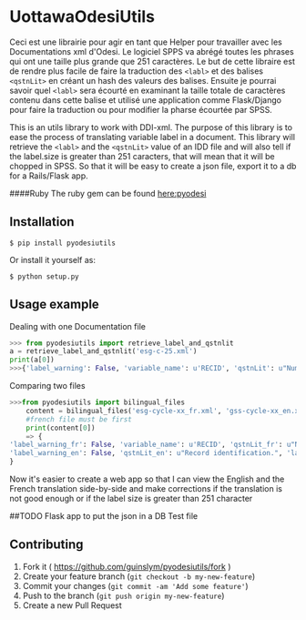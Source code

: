 # UottawaOdesiUtils

Ceci est une librairie pour agir en tant que Helper pour travailler avec les Documentations xml d'Odesi. Le logiciel SPPS va abrégé toutes les phrases qui ont une taille plus grande que  251 caractères. Le but de cette libraire est de rendre plus facile de faire la traduction des `<labl>` et des balises `<qstnLit>` en créant un hash des valeurs des balises. Ensuite je pourrai savoir quel `<labl>` sera écourté en examinant la taille totale de caractères contenu dans cette balise et utilisé une application comme Flask/Django pour faire la traduction ou pour modifier la pharse écourtée par SPSS.

This is an utils library to work with DDI-xml. The purpose of this library is to ease the process of translating variable label in a document. This library will retrieve the `<labl>` and the `<qstnLit>` value of an IDD file and will also tell if the label.size is greater than 251 caracters, that will mean that it will be chopped in SPSS. So that it will be easy to create a json file, export it to a db for a Rails/Flask app. 

####Ruby
The ruby gem can be found [here:pyodesi](https://github.com/guinslym/uottawa_odesi_utils)

## Installation

	$ pip install pyodesiutils

Or install it yourself as:

    $ python setup.py

## Usage example

Dealing with one Documentation file
```python
>>> from pyodesiutils import retrieve_label_and_qstnlit
a = retrieve_label_and_qstnlit('esg-c-25.xml')
print(a[0])
>>>{'label_warning': False, 'variable_name': u'RECID', 'qstnLit': u"Num\xe9ro d'identification de l'enregistrement.", 'label': u"Num\xe9ro d'identification de l'enregistrement."}
```

Comparing two files
```python
>>>from pyodesiutils import bilingual_files
	content = bilingual_files('esg-cycle-xx_fr.xml', 'gss-cycle-xx_en.xml')
	#french file must be first
	print(content[0])
	=> {
'label_warning_fr': False, 'variable_name': u'RECID', 'qstnLit_fr': u"Num\xe9ro d'identification de l'enregistrement.", 'label_fr': u"Num\xe9ro d'identification de l'enregistrement.",
'label_warning_en': False, 'qstnLit_en': u"Record identification.", 'label_en': u"Record identification"	
}
```
Now it's easier to create a web app so that I can view the English and the French translation side-by-side and make corrections if the translation is not good enough or if the label size is greater than 251 character

##TODO
Flask app to put the json in a DB
Test file

## Contributing

1. Fork it ( https://github.com/guinslym/pyodesiutils/fork )
2. Create your feature branch (`git checkout -b my-new-feature`)
3. Commit your changes (`git commit -am 'Add some feature'`)
4. Push to the branch (`git push origin my-new-feature`)
5. Create a new Pull Request
